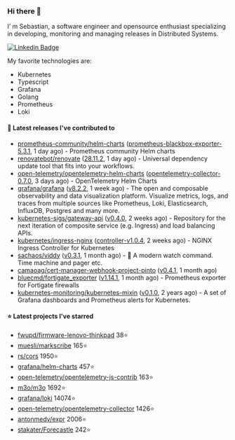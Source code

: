 ### Hi there 👋

I’ m Sebastian, a software engineer and opensource enthusiast specializing in developing, monitoring and managing releases in Distributed Systems.

[![Linkedin Badge](https://img.shields.io/badge/-LinkedIn-blue?style=flat&logo=Linkedin&logoColor=white&link=https://www.linkedin.com/in/sebastian-poxhofer/)](https://www.linkedin.com/in/sebastian-poxhofer/)

My favorite technologies are:
 - Kubernetes
 - Typescript
 - Grafana
 - Golang
 - Prometheus
 - Loki




#### 🚀 Latest releases I've contributed to

- [prometheus-community/helm-charts](https://github.com/prometheus-community/helm-charts) ([prometheus-blackbox-exporter-5.3.1](https://github.com/prometheus-community/helm-charts/releases/tag/prometheus-blackbox-exporter-5.3.1), 1 day ago) - Prometheus community Helm charts
- [renovatebot/renovate](https://github.com/renovatebot/renovate) ([28.11.2](https://github.com/renovatebot/renovate/releases/tag/28.11.2), 1 day ago) - Universal dependency update tool that fits into your workflows.
- [open-telemetry/opentelemetry-helm-charts](https://github.com/open-telemetry/opentelemetry-helm-charts) ([opentelemetry-collector-0.7.0](https://github.com/open-telemetry/opentelemetry-helm-charts/releases/tag/opentelemetry-collector-0.7.0), 3 days ago) - OpenTelemetry Helm Charts
- [grafana/grafana](https://github.com/grafana/grafana) ([v8.2.2](https://github.com/grafana/grafana/releases/tag/v8.2.2), 1 week ago) - The open and composable observability and data visualization platform. Visualize metrics, logs, and traces from multiple sources like Prometheus, Loki, Elasticsearch, InfluxDB, Postgres and many more. 
- [kubernetes-sigs/gateway-api](https://github.com/kubernetes-sigs/gateway-api) ([v0.4.0](https://github.com/kubernetes-sigs/gateway-api/releases/tag/v0.4.0), 2 weeks ago) - Repository for the next iteration of composite service (e.g. Ingress) and load balancing APIs.
- [kubernetes/ingress-nginx](https://github.com/kubernetes/ingress-nginx) ([controller-v1.0.4](https://github.com/kubernetes/ingress-nginx/releases/tag/controller-v1.0.4), 2 weeks ago) - NGINX Ingress Controller for Kubernetes
- [sachaos/viddy](https://github.com/sachaos/viddy) ([v0.3.1](https://github.com/sachaos/viddy/releases/tag/v0.3.1), 1 month ago) - 👀 A modern watch command. Time machine and pager etc.
- [camaoag/cert-manager-webhook-project-pinto](https://github.com/camaoag/cert-manager-webhook-project-pinto) ([v0.4.1](https://github.com/camaoag/cert-manager-webhook-project-pinto/releases/tag/v0.4.1), 1 month ago)
- [bluecmd/fortigate_exporter](https://github.com/bluecmd/fortigate_exporter) ([v1.14.1](https://github.com/bluecmd/fortigate_exporter/releases/tag/v1.14.1), 1 month ago) - Prometheus exporter for Fortigate firewalls
- [kubernetes-monitoring/kubernetes-mixin](https://github.com/kubernetes-monitoring/kubernetes-mixin) ([v0.1.0](https://github.com/kubernetes-monitoring/kubernetes-mixin/releases/tag/v0.1.0), 2 years ago) -  A set of Grafana dashboards and Prometheus alerts for Kubernetes.

#### ⭐ Latest projects I've starred

- [fwupd/firmware-lenovo-thinkpad](https://github.com/fwupd/firmware-lenovo-thinkpad}) 38⭐
- [muesli/markscribe](https://github.com/muesli/markscribe}) 165⭐
- [rs/cors](https://github.com/rs/cors}) 1950⭐
- [grafana/helm-charts](https://github.com/grafana/helm-charts}) 457⭐
- [open-telemetry/opentelemetry-js-contrib](https://github.com/open-telemetry/opentelemetry-js-contrib}) 163⭐
- [m3o/m3o](https://github.com/m3o/m3o}) 1692⭐
- [grafana/loki](https://github.com/grafana/loki}) 14074⭐
- [open-telemetry/opentelemetry-collector](https://github.com/open-telemetry/opentelemetry-collector}) 1426⭐
- [antonmedv/expr](https://github.com/antonmedv/expr}) 2006⭐
- [stakater/Forecastle](https://github.com/stakater/Forecastle}) 242⭐
